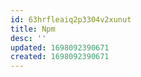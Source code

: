 ```yaml
---
id: 63hrfleaiq2p3304v2xunut
title: Npm
desc: ''
updated: 1698092390671
created: 1698092390671
---
```

